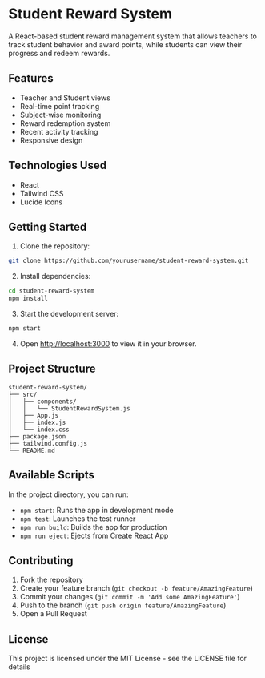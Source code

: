 # Student Reward System

A React-based student reward management system that allows teachers to track student behavior and award points, while students can view their progress and redeem rewards.

## Features

- Teacher and Student views
- Real-time point tracking
- Subject-wise monitoring
- Reward redemption system
- Recent activity tracking
- Responsive design

## Technologies Used

- React
- Tailwind CSS
- Lucide Icons

## Getting Started

1. Clone the repository:
```bash
git clone https://github.com/yourusername/student-reward-system.git
```

2. Install dependencies:
```bash
cd student-reward-system
npm install
```

3. Start the development server:
```bash
npm start
```

4. Open [http://localhost:3000](http://localhost:3000) to view it in your browser.

## Project Structure

```
student-reward-system/
├── src/
│   ├── components/
│   │   └── StudentRewardSystem.js
│   ├── App.js
│   ├── index.js
│   └── index.css
├── package.json
├── tailwind.config.js
└── README.md
```

## Available Scripts

In the project directory, you can run:

- `npm start`: Runs the app in development mode
- `npm test`: Launches the test runner
- `npm run build`: Builds the app for production
- `npm run eject`: Ejects from Create React App

## Contributing

1. Fork the repository
2. Create your feature branch (`git checkout -b feature/AmazingFeature`)
3. Commit your changes (`git commit -m 'Add some AmazingFeature'`)
4. Push to the branch (`git push origin feature/AmazingFeature`)
5. Open a Pull Request

## License

This project is licensed under the MIT License - see the LICENSE file for details
